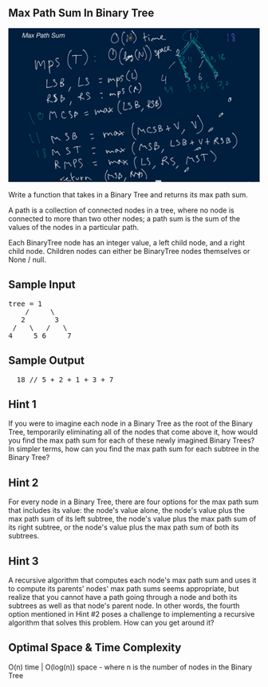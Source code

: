 ## Max Path Sum In Binary Tree

![](./max_path_sum.PNG)

  Write a function that takes in a Binary Tree and returns its max path sum.

  A path is a collection of connected nodes in a tree, where no node is
  connected to more than two other nodes; a path sum is the sum of the values of
  the nodes in a particular path.

  Each BinaryTree node has an integer value, a
  left child node, and a right child node. Children
  nodes can either be BinaryTree nodes themselves or
  None / null.

## Sample Input

<pre>
tree = 1
    /     \
   2       3
 /   \   /   \
4     5 6     7
</pre>

## Sample Output

<pre>
  18 // 5 + 2 + 1 + 3 + 7
</pre>

## Hint 1

  If you were to imagine each node in a Binary Tree as the root of the Binary Tree, temporarily eliminating all of the nodes that come above it, how would you find the max path sum for each of these newly imagined Binary Trees? In simpler terms, how can you find the max path sum for each subtree in the Binary Tree?

## Hint 2

  For every node in a Binary Tree, there are four options for the max path sum that includes its value: the node's value alone, the node's value plus the max path sum of its left subtree, the node's value plus the max path sum of its right subtree, or the node's value plus the max path sum of both its subtrees.

## Hint 3

  A recursive algorithm that computes each node's max path sum and uses it to compute its parents' nodes' max path sums seems appropriate, but realize that you cannot have a path going through a node and both its subtrees as well as that node's parent node. In other words, the fourth option mentioned in Hint #2 poses a challenge to implementing a recursive algorithm that solves this problem. How can you get around it?

## Optimal Space & Time Complexity

  O(n) time | O(log(n)) space - where n is the number of nodes in the Binary Tree
